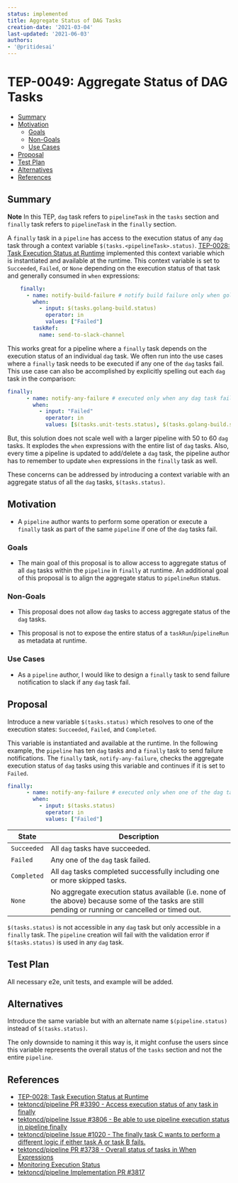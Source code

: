 ```yaml
---
status: implemented
title: Aggregate Status of DAG Tasks
creation-date: '2021-03-04'
last-updated: '2021-06-03'
authors:
- '@pritidesai'
---
```


# TEP-0049: Aggregate Status of DAG Tasks

<!-- toc -->
- [Summary](#summary)
- [Motivation](#motivation)
  - [Goals](#goals)
  - [Non-Goals](#non-goals)
  - [Use Cases](#use-cases)
- [Proposal](#proposal)
- [Test Plan](#test-plan)
- [Alternatives](#alternatives)
- [References](#references)
<!-- /toc -->

## Summary

**Note** In this TEP, `dag` task refers to `pipelineTask` in the `tasks` section and `finally` task refers to
`pipelineTask` in the `finally` section.

A `finally` task in a `pipeline` has access to the execution status of any `dag` task through a context variable
`$(tasks.<pipelineTask>.status)`. [TEP-0028: Task Execution Status at Runtime](0028-task-execution-status-at-runtime.md)
implemented this context variable which is instantiated and available at the runtime. This context variable is set
to `Succeeded`, `Failed`, or `None` depending on the execution status of that task and generally consumed in
`when` expressions:

```yaml
    finally:
      - name: notify-build-failure # notify build failure only when golang-build task fails
        when:
          - input: $(tasks.golang-build.status)
            operator: in
            values: ["Failed"]
        taskRef:
          name: send-to-slack-channel
```


This works great for a pipeline where a `finally` task depends on the execution status of an individual `dag` task.
We often run into the use cases where a `finally` task needs to be executed if any one of the `dag` tasks fail.
This use case can also be accomplished by explicitly spelling out each `dag` task in the comparison:

```yaml
finally:
      - name: notify-any-failure # executed only when any dag task fail
        when:
          - input: "Failed"
            operator: in
            values: [$(tasks.unit-tests.status), $(tasks.golang-build.status), $(tasks.deploy.status)]
```

But, this solution does not scale well with a larger pipeline with 50 to 60 `dag` tasks. It explodes the `when`
expressions with the entire list of `dag` tasks. Also, every time a pipeline is updated to add/delete a `dag` task,
the pipeline author has to remember to update `when` expressions in the `finally` task as well.

These concerns can be addressed by introducing a context variable with an aggregate status of all the `dag` tasks,
`$(tasks.status)`.


## Motivation

* A `pipeline` author wants to perform some operation or execute a `finally` task as part of the same `pipeline` if one
  of the `dag` tasks fail.

### Goals

* The main goal of this proposal is to allow access to aggregate status of all `dag` tasks within the `pipeline`
  in `finally` at runtime. An additional goal of this proposal is to align the aggregate status to `pipelineRun` status.

### Non-Goals

* This proposal does not allow `dag` tasks to access aggregate status of the `dag` tasks.

* This proposal is not to expose the entire status of a `taskRun`/`pipelineRun` as metadata at runtime.

### Use Cases

* As a `pipeline` author, I would like to design a `finally` task to send failure notification to slack if any `dag`
  task fail.
  
## Proposal

Introduce a new variable `$(tasks.status)` which resolves to one of the execution states: `Succeeded`, `Failed`,
and `Completed`.

This variable is instantiated and available at the runtime. In the following example, the `pipeline` has ten `dag` tasks
and a `finally` task to send failure notifications. The `finally` task, `notify-any-failure`, checks the aggregate
execution status of `dag` tasks using this variable and continues if it is set to `Failed`.

```yaml
finally:
      - name: notify-any-failure # executed only when one of the dag tasks fail
        when:
          - input: $(tasks.status)
            operator: in
            values: ["Failed"]
```

| State | Description |
| ----- | ----------- |
| `Succeeded` | All `dag` tasks have succeeded. |
| `Failed` | Any one of the `dag` task failed. |
| `Completed` | All `dag` tasks completed successfully including one or more skipped tasks. |
| `None` | No aggregate execution status available (i.e. none of the above) because some of the tasks are still pending or running or cancelled or timed out. |

`$(tasks.status)` is not accessible in any `dag` task but only accessible in a `finally` task. The `pipeline` creation
will fail with the validation error if `$(tasks.status)` is used in any `dag` task.

## Test Plan

All necessary e2e, unit tests, and example will be added.

## Alternatives

Introduce the same variable but with an alternate name `$(pipeline.status)` instead of `$(tasks.status)`.

The only downside to naming it this way is, it might confuse the users since this variable represents the overall status
of the `tasks` section and not the entire `pipeline`.

## References

* [TEP-0028: Task Execution Status at Runtime](0028-task-execution-status-at-runtime.md)
* [tektoncd/pipeline PR #3390 - Access execution status of any task in finally](https://github.com/tektoncd/pipeline/pull/3390) 
* [tektoncd/pipeline Issue #3806 - Be able to use pipeline execution status in pipeline finally](https://github.com/tektoncd/pipeline/issues/3806)
* [tektoncd/pipeline Issue #1020 - The finally task C wants to perform a different logic if either task A or task B fails.](https://github.com/tektoncd/pipeline/issues/1020#issuecomment-747156100)
* [tektoncd/pipeline PR #3738 - Overall status of tasks in When Expressions](https://github.com/tektoncd/pipeline/pull/3738#discussion_r568618980)
* [Monitoring Execution Status](https://github.com/tektoncd/pipeline/blob/master/docs/pipelineruns.md#monitoring-execution-status)
* [tektoncd/pipeline Implementation PR #3817](https://github.com/tektoncd/pipeline/pull/3817)
